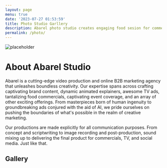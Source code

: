 ```yaml
---
layout: page
menu: true
date: '2023-07-27 01:53:59'
title: Photo Studio Garllery
description: Abarel photo studio creates engaging food sesion for commercials, brand, video ads, including commercials created by AI.
permalink: /photo/
---
```


![placeholder](https://res.cloudinary.com/abarelcloud/image/upload/c_fill,h_399,w_760/v1691148213/abarel-studio/Adriatica-swiss-watches_tv-ads.jpg "Large example image")

# About Abarel Studio

Abarel is a cutting-edge video production and online B2B marketing agency that unleashes boundless creativity. Our expertise spans across crafting captivating brand content, dynamic animated explainers, awesome TV ads, tantalizing food commercials, captivating event coverage, and an array of other exciting offerings. 
From masterpieces born of human ingenuity to groundbreaking ads conjured with the aid of AI, we pride ourselves on pushing the boundaries of what's possible in the realm of creative marketing.

Our productions are made explicitly for all communication purposes. From concept and scriptwriting to image recording and post-production, sound mixing up to delivering the final product for commercials, TV, and social media. Just like that.

## Gallery

<html>
<head>
<style>

img {
  width: 100%;
}
.photo-grid-container {
  column-count: 5;
  column-width: 300px;
}
.photo-grid-item {
  margin: 0 auto 15px;
  max-width: 400px;
  width: 100%;
}
</style>
</head>
<body>
	 <section class="photo-grid-container">
      <div class="photo-grid-item">
        <img src="../assets/images/demo/img1.jpg" alt="" />
      </div>
     <div class="photo-grid-item">
        <img src="../assets/images/demo//img2.jpg" alt="" />
      </div>

   <div class="photo-grid-item">  
        <img src="../assets/images/demo/img3.jpg" alt="" /></div>

   <div class="photo-grid-item">
        <img src="../assets/images/demo/img4.jpg" alt="" />
      </div>

   <div class="photo-grid-item">
        <img src="../assets/images/demo/img5.jpg" alt="" />
      </div>

   <div class="photo-grid-item">
        <img src="../assets/images/demo/img6.jpg" alt="" />
      </div>

   <div class="photo-grid-item">
        <img src="../assets/images/demo/img7.jpg" alt="" />
      </div>

   <div class="photo-grid-item">
        <img src="../assets/images/demo/img8.jpg" alt="" />
      </div>

   <div class="photo-grid-item">
        <img src="../assets/images/demo/img9.jpg" alt="" />
      </div>

   <div class="photo-grid-item">
        <img src="../assets/images/demo/img10.jpg" alt="" />
      </div>

   <div class="photo-grid-item">
        <img src="../assets/images/demo/img11.jpg" alt="" />
      </div>

   <div class="photo-grid-item">
        <img src="../assets/images/demo/img12.jpg" alt="" />
      </div>

   <div class="photo-grid-item">
        <img src="../assets/images/demo/img13.jpg" alt="" />
      </div>

   <div class="photo-grid-item">
        <img src="../assets/images/demo/img14.jpg" alt="" />
      </div>

   <div class="photo-grid-item">
        <img src="../assets/images/demo/img15.jpg" alt="" />
      </div>

   <div class="photo-grid-item">
        <img src="../assets/images/demo/img16.jpg" alt="" />
      </div>

  <div class="photo-grid-item">
        <img src="../assets/images/demo/img17.jpg" alt="" />
      </div>

   <div class="photo-grid-item">
        <img src="../assets/images/demo/img18.jpg" alt="" />
      </div>

   <div class="photo-grid-item">
        <img src="../assets/images/demo/img19.jpg" alt="" />
      </div>

   <div class="photo-grid-item">
        <img src="../assets/images/demo/img20.jpg" alt="" />
      </div>

   </section>
  </body>
</html>